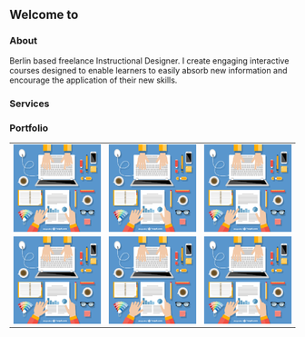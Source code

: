 ## Welcome to 



### About

Berlin based freelance Instructional Designer. I create engaging interactive courses designed to enable learners to easily absorb new information and encourage the application of their new skills.

### Services

 

### Portfolio
<table>
<tr>
<td>
<img src="images/meeting_09.jpg">
</td>
<td>
<img src="images/meeting_09.jpg">
</td>
<td>
<img src="images/meeting_09.jpg">
</td>
</tr>
<tr>
<td>
<img src="images/meeting_09.jpg">
</td>
<td>
<img src="images/meeting_09.jpg">
</td>
<td>
<img src="images/meeting_09.jpg">
</td>
</tr>
</table>


